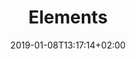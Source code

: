 ---
title: "Elements"
date: 2019-01-08T13:17:14+02:00
draft: false
type: doc
slug: elements

menu: docs
name: "Elements"
weight: 6
   
---